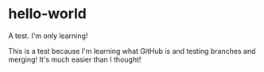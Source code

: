 # hello-world
A test. I'm only learning!

This is a test because I'm learning what GitHub is and testing branches and merging! It's much easier than I thought!
